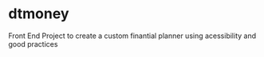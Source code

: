 # dtmoney

Front End Project to create a custom finantial planner using acessibility and good practices
